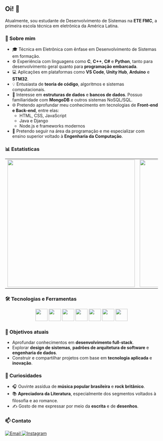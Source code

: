 ## Oi! 👋

Atualmente, sou estudante de Desenvolvimento de Sistemas na **ETE FMC**, a primeira escola técnica em eletrônica da América Latina. 

### 🚀 Sobre mim
- 🎓 Técnica em Eletrônica com ênfase em Desenvolvimento de Sistemas em formação.
- ⚙️ Experiência com linguagens como **C**, **C++**, **C#** e **Python**, tanto para desenvolvimento geral quanto para **programação embarcada**.
- 💻 Aplicações em plataformas como **VS Code**, **Unity Hub**, **Arduino** e **STM32**.
- 💡 Entusiasta de **teoria de código**, algoritmos e sistemas computacionais.
- 💾 Interesse em **estruturas de dados** e **bancos de dados**. Possuo familiaridade com **MongoDB** e outros sistemas NoSQL/SQL.
- 🌐 Pretendo aprofundar meu conhecimento em tecnologias de **Front-end e Back-end**, entre elas:
  - HTML, CSS, JavaScript
  - Java e Django
  - Node.js e frameworks modernos
- 🧠 Pretendo seguir na área da programação e me especializar com ensino superior voltado à **Engenharia da Computação**.

### 📊 Estatísticas

<div align="center">
  <table>
    <tr>
      <td>
        <img src="https://github-readme-stats.vercel.app/api?username=thaivalentim&show_icons=true&theme=radical&hide_rank=true" width="420" />
      </td>
      <td>
        <img src="https://github-readme-stats.vercel.app/api/top-langs/?username=thaivalentim&langs_count=6&theme=radical&layout=compact" width="420" />
      </td>
    </tr>
  </table>
</div>

### 🛠️ Tecnologias e Ferramentas

<p align="center">
  <img src="https://cdn.jsdelivr.net/gh/devicons/devicon/icons/c/c-original.svg" width="40" />
  <img src="https://cdn.jsdelivr.net/gh/devicons/devicon/icons/cplusplus/cplusplus-original.svg" width="40" />
  <img src="https://cdn.jsdelivr.net/gh/devicons/devicon/icons/csharp/csharp-original.svg" width="40" />
  <img src="https://cdn.jsdelivr.net/gh/devicons/devicon/icons/python/python-original.svg" width="40" />
  <img src="https://cdn.jsdelivr.net/gh/devicons/devicon/icons/arduino/arduino-original.svg" width="40" />
  <img src="https://cdn.jsdelivr.net/gh/devicons/devicon/icons/unity/unity-original.svg" width="40" />
  <img src="https://cdn.jsdelivr.net/gh/devicons/devicon/icons/vscode/vscode-original.svg" width="40" />
</p>

### 📌 Objetivos atuais
- Aprofundar conhecimentos em **desenvolvimento full-stack**.
- Explorar **design de sistemas**, **padrões de arquitetura de software** e **engenharia de dados**.
- Construir e compartilhar projetos com base em **tecnologia aplicada** e **inovação**.

### 🎨 Curiosidades
- 🎧 Ouvinte assídua de **música popular brasileira** e **rock britânico**.
- 📚 **Apreciadora da Literatura**, especialmente dos segmentos voltados à filosofia e ao romance.
- ✍️ Gosto de me expressar por meio da **escrita** e de **desenhos**.

### 📫 Contato
<p align="left">
  <a href="mailto:thaizavalentim@icloud.com" target="_blank" rel="noopener noreferrer">
    <img src="https://img.shields.io/badge/Email-D14836?style=for-the-badge&logo=gmail&logoColor=white" alt="Email" />
  </a>
  <a href="https://www.instagram.com/thai.valent3/profilecard/?igsh=MWlmbWplazRwcTE5ZA==" target="_blank" rel="noopener noreferrer">
    <img src="https://img.shields.io/badge/Instagram-E4405F?style=for-the-badge&logo=instagram&logoColor=white" alt="Instagram" />
  </a>
</p>
